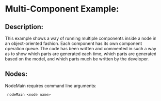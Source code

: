 Multi-Component Example:
========================

Description:
------------
This example shows a way of running multiple components inside a node in an object-oriented fashion.  Each component has its own component operation queue.  The code has been written and commented in such a way as to show which parts are generated each time, which parts are generated based on the model, and which parts much be written by the developer.  

Nodes:
------
NodeMain requires command line arguments:

	 nodeMain <node name>